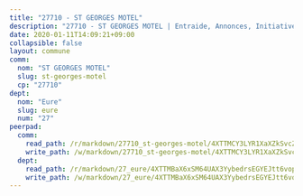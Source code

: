 ```yaml
---
title: "27710 - ST GEORGES MOTEL"
description: "27710 - ST GEORGES MOTEL | Entraide, Annonces, Initiatives"
date: 2020-01-11T14:09:21+09:00
collapsible: false
layout: commune
comm:
  nom: "ST GEORGES MOTEL"
  slug: st-georges-motel
  cp: "27710"
dept:
  nom: "Eure"
  slug: eure
  num: "27"
peerpad:
  comm:
    read_path: /r/markdown/27710_st-georges-motel/4XTTMCY3LYR1XaXZkSvcZJKWXK4nNGafRHg7LbiC55vgSGdBs
    write_path: /w/markdown/27710_st-georges-motel/4XTTMCY3LYR1XaXZkSvcZJKWXK4nNGafRHg7LbiC55vgSGdBs-K3TgUVmeonCHV5KjWdLBmZPvKYusAeCBYfSwX2Ja4FtYGVUUJgkifLWtqpSGQ6beWS7huXvcYinSJnZWaMh4CH8dVMu5L2NQspfd56UqeNpUHzxzkDE8BqdbzuRrnJ4kxUcHzF5f
  dept:
    read_path: /r/markdown/27_eure/4XTTMBaX6xSM64UAX3YybedrsEGYEJtt6vopdQsPEFtGijgwg
    write_path: /w/markdown/27_eure/4XTTMBaX6xSM64UAX3YybedrsEGYEJtt6vopdQsPEFtGijgwg-K3TgUmjy61Gu7ZFzjoVmiacXP2Rc4pq6sxVCYUX3mFQZWQw9yCKsEoAMagtuW4jJTYhK96DsWW4cPmZLagvQNZ34BscGcu4btrtJibt18c1mpqofaWe6Q3RartDiuMTjY7NrsH4r
---
```


